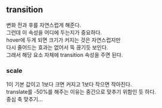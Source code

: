 ## transition
변화 전과 후를 자연스럽게 해준다.   
그런데 이 속성을 어디에 두는지가 중요하다.   
hover에 두게 되면 크기가 커지는 것은 자연스럽지만   
다시 줄어드는 효과는 없어서 뚝 끊기듯 보인다.   
그래서 해당 요소 자체에 transition 속성을 주면 된다.

### scale
1이 기본 값이고 1보다 크면 커지고 1보다 작으면 작아진다.     
translate를 -50%를 해주는 이유는 중간으로 맞추기 위함인 듯 하다.   
중심 축 맞추기...
